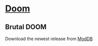 # [Doom](https://wiki.archlinux.org/index.php/Brutal_Doom)

## Brutal DOOM

Download the newest release from [ModDB](https://www.moddb.com/mods/brutal-doom/downloads)
